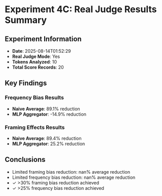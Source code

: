 # Experiment 4C: Real Judge Results Summary

## Experiment Information
- **Date**: 2025-08-14T01:52:29
- **Real Judge Mode**: Yes
- **Tokens Analyzed**: 10
- **Total Score Records**: 20

## Key Findings

### Frequency Bias Results
- **Naive Average**: 89.1% reduction
- **MLP Aggregator**: -14.9% reduction

### Framing Effects Results
- **Naive Average**: 89.4% reduction
- **MLP Aggregator**: 25.2% reduction

## Conclusions
- Limited framing bias reduction: nan% average reduction
- Limited frequency bias reduction: nan% average reduction
- ✓ >30% framing bias reduction achieved
- ✓ >25% frequency bias reduction achieved
